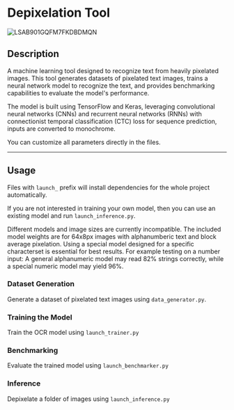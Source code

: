 # Depixelation Tool

![LSAB901GQFM7FKDBDMQN](https://github.com/user-attachments/assets/dfb1bb63-da0e-40ba-8db4-44aaa952e792)

## Description
A machine learning tool designed to recognize text from heavily pixelated images. This tool generates datasets of pixelated text images, trains a neural network model to recognize the text, and provides benchmarking capabilities to evaluate the model's performance.

The model is built using TensorFlow and Keras, leveraging convolutional neural networks (CNNs) and recurrent neural networks (RNNs) with connectionist temporal classification (CTC) loss for sequence prediction, inputs are converted to monochrome.

You can customize all parameters directly in the files.

___

## Usage
Files with `launch_` prefix will install dependencies for the whole project automatically.

If you are not interested in training your own model, then you can use an existing model and run `launch_inference.py`.

Different models and image sizes are currently incompatible.
The included model weights are for 64x8px images with alphanumberic text and block average pixelation.
Using a special model designed for a specific characterset is essential for best results.
For example testing on a number input: A general alphanumeric model may read 82% strings correctly, while a special numeric model may yield 96%.

### Dataset Generation
Generate a dataset of pixelated text images using `data_generator.py`.

### Training the Model
Train the OCR model using `launch_trainer.py`

### Benchmarking
Evaluate the trained model using `launch_benchmarker.py`

### Inference
Depixelate a folder of images using `launch_inference.py`
